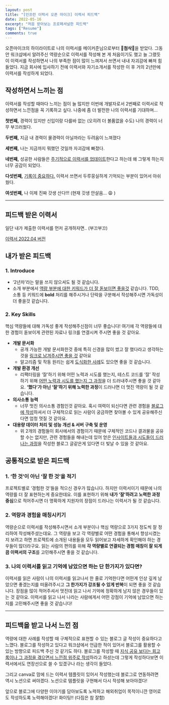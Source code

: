 ```yaml
---
layout: post
title: "[인프런 이력서 오픈 마이크] 이력서 피드백"
date: 2022-05-16
excerpt: "처음 받아보는 프로페셔널한 피드백"
tags: ["Resume"]
comments: true
---
```



오픈마이크의 하이라이트로 나의 이력서를 메이커준님으로부터 🌟**첨삭**🌟을 받았다. 그동안 워크샵에서 알려주신 역량순으로 이력서를 작성해 본 게 처음이기도 했고 늘 그랬듯이 이력서를 작성하면서 나의 부족한 점이 많이 느껴져서 쓰면서 내내 자괴감에 빠져 힘들었다. 지금 회사에 입사하기 전에 이력서와 자기소개서를 작성한 이 후 거의 2년만에 이력서를 작성하게 되었다. 

## 작성하면서 느끼는 점

이력서를 작성할 때마다 느끼는 점이 늘 많지만 이번에 개발자로서 2번째로 이력서로 작성하면서 느낀점을 꼭 기록하고 싶다. 나중에 좀 더 발전한 나의 이력서를 기대하며... 

**첫번째,** 경력이 있지만 신입이랑 다를바 없는 (오히려 더 볼품없을 수도) 나의 경력이 너무 부끄러웠다. 

**두번째,** 지금 내 경력이 물경력이 아닐까라는 두려움이 느껴졌다

**세번째,** 나는 지금까지 뭐했던 것일까 자괴감에 빠졌다. 

**네번째,** 성공한 사람들은 <ins>주기적으로 이력서를 업데이트</ins>한다고 하는데 왜 그렇게 하는지 너무 공감이 되었다. 

**다섯번째,** <ins>기록이 중요하다.</ins> 이력서 쓰면서 두루뭉실하게 기억되는 부분이 있어서 아쉬웠다.

**여섯번째,** 나 이제 진짜 갓생 산다!!! (현재 갓생 안살음... 😩 ) 

---

## 피드백 받은 이력서

일단 내가 제출한 이력서를 먼저 공개하자면.. (부끄부끄)

[이력서 2022.04 버전](https://eunmik.github.io/bonita.blog/resume_202204/)


## 내가 받은 피드백

### 1. Introduce

- ‘2년차’라는 말을 쓰지 않으셔도 될 것 같습니다.
- 소개 부분에서 <ins>역량 부분에 대한 키워드가 더 잘 돋보이면 좋을것</ins> 같습니다. TDD, 소통 등 키워드에 **bold** 처리를 해주시거나 단락을 구분해서 작성해주시면 가독성이 더 좋을것 같습니다.

### 2. Key Skills

핵심 역량들에 대해 가독성 좋게 작성해주신점이 너무 좋습니다! 여기에 각 역량들에 대한 경험이 돋보이게 관련된 자료나 링크를 연결시켜 주시면 좋을 것 같아요. 

- **개발 문서화**
    - 공개 가능한 개발 문서화한것 중에 특히 신경을 많이 썼고 잘 했다라고 생각하는것을 <ins>링크로 남겨주시면 좋을 것</ins> 같아요
    - 알고리즘 및 작동 원리는 쉽게 <ins>도식화한 사례</ins>도 있으면 좋을 것 같습니다.
- **개발 환경 개선**
    - 리팩터링을 ‘잘’하기 위해 어떤 노력과 시도를 했는지, 테스트 코드를 ‘잘’ 작성하기 위해 <ins>어떤 노력과 시도를 했는지 그 과정</ins>을 더 드러내주시면 좋을 것 같아요. **‘했다’가 아닌 ‘잘’하기 위해 노력한 과정**이 드러나면 더 멋진 역량이 될 것 같습니다.
- **의사소통 능력**
    - 너무 멋진 의사소통 경험인것 같아요. 혹시 여력이 되신다면 관련 경험을 <ins>블로그에 작성</ins>하셔서 더 구체적으로 읽는 사람이 궁금하면 찾아볼 수 있게 공유해주신다면 엄청 멋질 것 같아요.
- **대용량 데이터 처리 및 성능 개선 & 서버 구축 및 운영**
    - 위 2개의 경험들이 회사에서의 경험이기 때문에 구체적인 코드나 결과물을 공유할 수는 없지만, 관련 경험들을 해내는데 있어 얻은 <ins>인사이트들과 시도들이 드러나는 과정</ins>을 작성한 블로그 글같은게 있다면 더 빛날 수 있을 것 같아요.

## 공통적으로 받은 피드백

### 1. ‘한 것’이 아닌 ‘잘 한 것’을 적기

프로젝트별로 ‘경험한 것’들을 적으신 경우가 많습니다. 하지만 이력서이기 때문에 나의 역량를 더 잘 표현하는게 중요한데요. 이를 표현하기 위해 **내가 ‘잘’하려고 노력한 과정 중심**으로 적어주시면 더 명확하게 지원자의 장점이 드러나는 이력서가 될 것 같습니다.

### 2. 역량과 경험을 매칭시키기

역량순으로 이력서를 작성해주시면서 소개 부분이나 핵심 역량으로 3가지 정도씩 잘 정리하여 작성해주셨는데요. 그 역량을 보고 각 역량별로 어떤 경험을 통해서 향상시켰는지 보려고 하면 프로젝트에 소개된 내용들을 모두 읽어보고 자세하게 확인해야 하는 경우들이 많더라구요.
읽는 사람의 편의를 위해 **각 역량별로 연결되는 경험 매칭이 잘 되게끔 이력서의 구조**를 고민해주시면 좋을 것 같습니다.

### 3. 나의 이력서를 읽고 기억에 남았으면 하는 단 한가지가 있다면?

이력서를 읽은 사람이 나의 이력서를 읽고나서 한 줄로 기억한다면 어떤게 인상 깊게 남았으면 좋겠는지를 떠올려주시고 **그 한가지가 강조될 수 있게 반복**이 되면 좋을 것 같습니다. 장점을 많이 적어주셔서 멋진데 읽고 나서 기억에 정확하게 남지 않은 경우들이 있는 것 같아요.
이력서를 읽고 나서 나라는 사람에게서 어떤 강점이 기억에 남았으면 하는지를 고민해주시면 좋을 것 같습니다!

---

## 피드백을 받고 나서 느낀 점

역량에 대한 사례를 작성할 때 구체적으로 표현할 수 있는 블로그 글 작성이 중요하다고 느꼈다. 블로그를 작성하고 있다고 워크샵에서 언급한 적이 있어서 블로그를 활용할 수 있는 방향으로 피드백 주신 것 같기도 하다. 블로그를 작성할 때 <ins>지식 공유 보다는 회고록이나 그 과정을 겪으면서 느낀점 위주로 작성</ins>하라고 하셨는데 그렇게 작성하다보면 이력서에서도 연장선으로 쓸 수 있겠구나 라는 생각이 들었다. 

그리고 canva로 맘에 드는 이력서 템플릿이 있어서 작성했는데 블로그로 연동하려면 역시 노션으로 써야겠다. 노션으로 템플릿을 구현해서 다시 작성해 보아야겠다! 

앞으로 블로그에 다양한 이야기를 담아보도록 노력하고 해외취업이 목적이니깐 영어로도 작성하도록 노력해야겠다! 화이팅!! (다짐은 참 잘함)